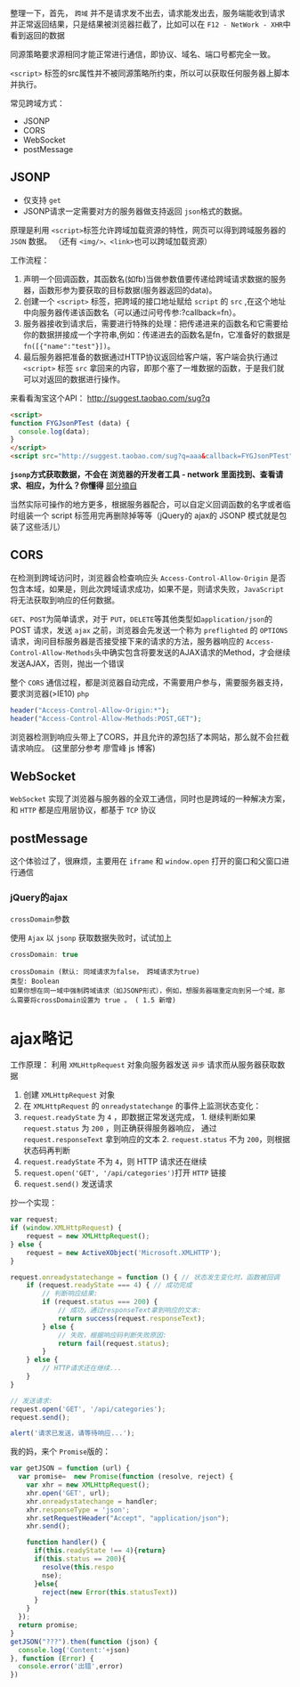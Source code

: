 整理一下，首先， `跨域` 并不是请求发不出去，请求能发出去，服务端能收到请求并正常返回结果，只是结果被浏览器拦截了，比如可以在 `F12 - NetWork - XHR`中看到返回的数据

同源策略要求源相同才能正常进行通信，即协议、域名、端口号都完全一致。


`<script>` 标签的src属性并不被同源策略所约束，所以可以获取任何服务器上脚本并执行。


常见跨域方式：
- JSONP
- CORS
- WebSocket
- postMessage

## JSONP
- 仅支持 `get`
- JSONP请求一定需要对方的服务器做支持返回 `json`格式的数据。

原理是利用 `<script>`标签允许跨域加载资源的特性，网页可以得到跨域服务器的 `JSON` 数据。
（还有 `<img/>、<link>`也可以跨域加载资源）

工作流程：
1. 声明一个回调函数，其函数名(如fb)当做参数值要传递给跨域请求数据的服务器，函数形参为要获取的目标数据(服务器返回的data)。
2. 创建一个 `<script>` 标签，把跨域的接口地址赋给 `script` 的 `src` ,在这个地址中向服务器传递该函数名（可以通过问号传参:?callback=fn）。
3. 服务器接收到请求后，需要进行特殊的处理：把传递进来的函数名和它需要给你的数据拼接成一个字符串,例如：传递进去的函数名是fn，它准备好的数据是`fn([{"name":"test"}])`。
4. 最后服务器把准备的数据通过HTTP协议返回给客户端，客户端会执行通过 `<script>` 标签 `src` 拿回来的内容，即那个塞了一堆数据的函数，于是我们就可以对返回的数据进行操作。



来看看淘宝这个API：
http://suggest.taobao.com/sug?q

```html
<script>
function FYGJsonPTest (data) {
  console.log(data);
}
</script>
<script src="http://suggest.taobao.com/sug?q=aaa&callback=FYGJsonPTest"></script>
```

**`jsonp`方式获取数据，不会在 浏览器的开发者工具 - network 里面找到、查看请求、相应，为什么？你懂得**
[部分摘自](https://segmentfault.com/a/1190000016756432)

当然实际可操作的地方更多，根据服务器配合，可以自定义回调函数的名字或者临时组装一个 script 标签用完再删除掉等等（jQuery的 ajax的 JSONP 模式就是包装了这些活儿）
## CORS
在检测到跨域访问时，浏览器会检查响应头 `Access-Control-Allow-Origin` 是否包含本域，如果是，则此次跨域请求成功，如果不是，则请求失败，`JavaScript` 将无法获取到响应的任何数据。

`GET`、`POST`为简单请求，对于 `PUT`，`DELETE`等其他类型如`application/json`的POST 请求，发送 `ajax` 之前，浏览器会先发送一个称为 `preflighted` 的 `OPTIONS` 请求，询问目标服务器是否接受接下来的请求的方法，服务器响应的 `Access-Control-Allow-Methods`头中确实包含将要发送的AJAX请求的Method，才会继续发送AJAX，否则，抛出一个错误

整个 `CORS` 通信过程，都是浏览器自动完成，不需要用户参与，需要服务器支持，要求浏览器(>IE10) `php`
```php
header("Access-Control-Allow-Origin:*");
header("Access-Control-Allow-Methods:POST,GET");
```
浏览器检测到响应头带上了CORS，并且允许的源包括了本网站，那么就不会拦截请求响应。
(这里部分参考 廖雪峰 js 博客)


## WebSocket
`WebSocket` 实现了浏览器与服务器的全双工通信，同时也是跨域的一种解决方案，和 `HTTP` 都是应用层协议，都基于 `TCP` 协议

## postMessage
这个体验过了，很麻烦，主要用在 `iframe` 和 `window.open` 打开的窗口和父窗口进行通信

### jQuery的ajax
`crossDomain`参数

使用 `Ajax` 以 `jsonp` 获取数据失败时，试试加上
```js
crossDomain: true
```

```
crossDomain (默认: 同域请求为false， 跨域请求为true)
类型: Boolean
如果你想在同一域中强制跨域请求（如JSONP形式），例如，想服务器端重定向到另一个域，那么需要将crossDomain设置为 true 。 ( 1.5 新增)
```




# ajax略记
工作原理：
利用 `XMLHttpRequest` 对象向服务器发送 `异步` 请求而从服务器获取数据

1. 创建 `XMLHttpRequest` 对象
2. 在 `XMLHttpRequest` 的 `onreadystatechange` 的事件上监测状态变化：
  1. `request.readyState` 为 `4` ，即数据正常发送完成，
    1. 继续判断如果 `request.status` 为 `200` ，则正确获得服务器响应， 通过 `request.responseText` 拿到响应的文本
    2. `request.status` 不为 `200`，则根据状态码再判断
  2. `request.readyState` 不为 `4`，则 HTTP 请求还在继续
3. `request.open('GET', '/api/categories')`打开 `HTTP` 链接
4. `request.send()` 发送请求

抄一个实现：
```javascript
var request;
if (window.XMLHttpRequest) {
    request = new XMLHttpRequest();
} else {
    request = new ActiveXObject('Microsoft.XMLHTTP');
}

request.onreadystatechange = function () { // 状态发生变化时，函数被回调
    if (request.readyState === 4) { // 成功完成
        // 判断响应结果:
        if (request.status === 200) {
            // 成功，通过responseText拿到响应的文本:
            return success(request.responseText);
        } else {
            // 失败，根据响应码判断失败原因:
            return fail(request.status);
        }
    } else {
        // HTTP请求还在继续...
    }
}

// 发送请求:
request.open('GET', '/api/categories');
request.send();

alert('请求已发送，请等待响应...');
```

我的妈，来个 `Promise`版的：
```javascript
var getJSON = function (url) { 
  var promise=  new Promise(function (resolve, reject) { 
    var xhr = new XMLHttpRequest();
    xhr.open('GET', url);
    xhr.onreadystatechange = handler;
    xhr.responseType = 'json';
    xhr.setRequestHeader("Accept", "application/json");
    xhr.send();

    function handler() {
      if(this.readyState !== 4){return}
      if(this.status == 200){
        resolve(this.respo
        nse);
      }else{
        reject(new Error(this.statusText))
      }
    }
  });
  return promise;
}
getJSON("???").then(function (json) { 
  console.log('Content:'+json)
}, function (Error) { 
  console.error('出错',error)
})
```